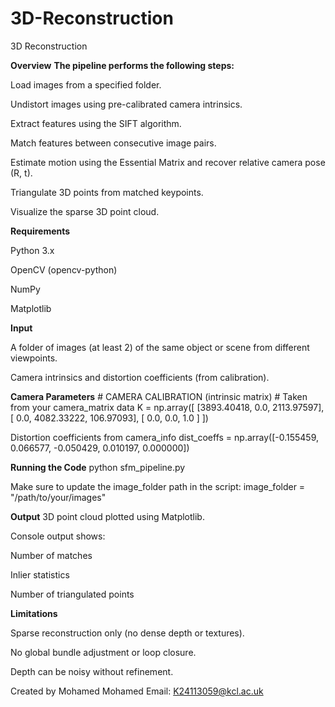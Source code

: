 # 3D-Reconstruction
3D Reconstruction

**Overview**
**The pipeline performs the following steps:**

Load images from a specified folder.

Undistort images using pre-calibrated camera intrinsics.

Extract features using the SIFT algorithm.

Match features between consecutive image pairs.

Estimate motion using the Essential Matrix and recover relative camera pose (R, t).

Triangulate 3D points from matched keypoints.

Visualize the sparse 3D point cloud.

**Requirements**

Python 3.x

OpenCV (opencv-python)

NumPy

Matplotlib


**Input**

A folder of images (at least 2) of the same object or scene from different viewpoints.

Camera intrinsics and distortion coefficients (from calibration).

**Camera Parameters**
    # CAMERA CALIBRATION (intrinsic matrix)
    # Taken from your camera_matrix data
    K = np.array([
        [3893.40418,       0.0,    2113.97597],
        [      0.0,   4082.33222,    106.97093],
        [      0.0,         0.0,         1.0   ]
    ])

Distortion coefficients from camera_info
dist_coeffs = np.array([-0.155459, 0.066577, -0.050429, 0.010197, 0.000000])

**Running the Code**
python sfm_pipeline.py

Make sure to update the image_folder path in the script:
image_folder = "/path/to/your/images"

**Output**
3D point cloud plotted using Matplotlib.

Console output shows:

Number of matches

Inlier statistics

Number of triangulated points


**Limitations**

Sparse reconstruction only (no dense depth or textures).

No global bundle adjustment or loop closure.

Depth can be noisy without refinement.


Created by Mohamed Mohamed
Email: K24113059@kcl.ac.uk


